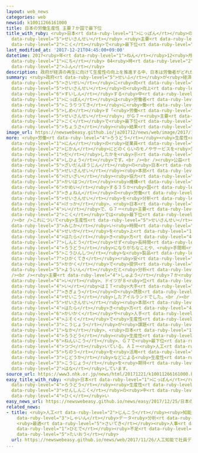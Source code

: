 ```yaml
---
layout: web_news
categories: web
newsid: k10011266161000
title: 日本の労働生産性 主要７か国で最下位
title_with_ruby: <ruby>日本<rt data-ruby-level="1">にっぽん</rt></ruby>の<ruby>労働<rt data-ruby-level="4">ろうどう</rt></ruby><ruby>生産性<rt
  data-ruby-level="5">せいさんせい</rt></ruby> <ruby>主要<rt data-ruby-level="4">しゅよう</rt></ruby>７か<ruby>国<rt
  data-ruby-level="2">こく</rt></ruby>で<ruby>最下位<rt data-ruby-level="4">さいかい</rt></ruby>
last_modified_at: '2017-12-21T04:45:00+09:00'
datetime: 2017<ruby>年<rt data-ruby-level="1">ねん</rt></ruby>12<ruby>月<rt data-ruby-level="1">がつ</rt></ruby>21<ruby>日<rt
  data-ruby-level="1">にち</rt></ruby> 04<ruby>時<rt data-ruby-level="2">じ</rt></ruby>45<ruby>分<rt
  data-ruby-level="2">ふん</rt></ruby>
description: 政府が経済の再生に向けて生産性の向上を推進する中、日本は労働者がどれだけ効率的に働いたかを示す「労働生産性」がＧ７＝主要７か国で最下位になったという調査結果がまとまりました。
summary: <ruby>政府<rt data-ruby-level="5">せいふ</rt></ruby>が<ruby>経済<rt data-ruby-level="6">けいざい</rt></ruby>の<ruby>再生<rt
  data-ruby-level="5">さいせい</rt></ruby>に<ruby>向<rt data-ruby-level="3">む</rt></ruby>けて<ruby>生産性<rt
  data-ruby-level="5">せいさんせい</rt></ruby>の<ruby>向上<rt data-ruby-level="3">こうじょう</rt></ruby>を<ruby>推進<rt
  data-ruby-level="6">すいしん</rt></ruby>する<ruby>中<rt data-ruby-level="1">なか</rt></ruby>、<ruby>日本<rt
  data-ruby-level="1">にっぽん</rt></ruby>は<ruby>労働者<rt data-ruby-level="4">ろうどうしゃ</rt></ruby>がどれだけ<ruby>効率的<rt
  data-ruby-level="5">こうりつてき</rt></ruby>に<ruby>働<rt data-ruby-level="4">はたら</rt></ruby>いたかを<ruby>示<rt
  data-ruby-level="5">しめ</rt></ruby>す「<ruby>労働<rt data-ruby-level="4">ろうどう</rt></ruby><ruby>生産性<rt
  data-ruby-level="5">せいさんせい</rt></ruby>」がＧ７＝<ruby>主要<rt data-ruby-level="4">しゅよう</rt></ruby>７か<ruby>国<rt
  data-ruby-level="2">こく</rt></ruby>で<ruby>最下位<rt data-ruby-level="4">さいかい</rt></ruby>になったという<ruby>調査<rt
  data-ruby-level="5">ちょうさ</rt></ruby><ruby>結果<rt data-ruby-level="4">けっか</rt></ruby>がまとまりました。
image_url: https://newswebeasy.github.io/ja201712/news/web/image/2017/12/21/K10011266161_1712210117_1712210445_01_02.jpg
more: <ruby>労働<rt data-ruby-level="4">ろうどう</rt></ruby><ruby>生産性<rt data-ruby-level="5">せいさんせい</rt></ruby>は１<ruby>人<rt
  data-ruby-level="1">にん</rt></ruby>の<ruby>従業員<rt data-ruby-level="6">じゅうぎょういん</rt></ruby>が１<ruby>時間<rt
  data-ruby-level="2">じかん</rt></ruby>にどのくらいのモノやサービスを<ruby>生<rt data-ruby-level="1">う</rt></ruby>み<ruby>出<rt
  data-ruby-level="1">だ</rt></ruby>したかを<ruby>示<rt data-ruby-level="5">しめ</rt></ruby>す<ruby>指標<rt
  data-ruby-level="4">しひょう</rt></ruby>です。<br /><br /><ruby>公益<rt data-ruby-level="5">こうえき</rt></ruby><ruby>財団法人<rt
  data-ruby-level="5">ざいだんほうじん</rt></ruby>の<ruby>日本<rt data-ruby-level="1">にっぽん</rt></ruby><ruby>生産性<rt
  data-ruby-level="5">せいさんせい</rt></ruby><ruby>本部<rt data-ruby-level="3">ほんぶ</rt></ruby>がＯＥＣＤ＝<ruby>経済<rt
  data-ruby-level="6">けいざい</rt></ruby><ruby>協力<rt data-ruby-level="4">きょうりょく</rt></ruby><ruby>開発<rt
  data-ruby-level="3">かいはつ</rt></ruby><ruby>機構<rt data-ruby-level="5">きこう</rt></ruby>に<ruby>加盟<rt
  data-ruby-level="6">かめい</rt></ruby>する３５か<ruby>国<rt data-ruby-level="2">こく</rt></ruby>の<ruby>去年<rt
  data-ruby-level="3">きょねん</rt></ruby>の<ruby>労働<rt data-ruby-level="4">ろうどう</rt></ruby><ruby>生産性<rt
  data-ruby-level="5">せいさんせい</rt></ruby>を<ruby>分析<rt data-ruby-level="7">ぶんせき</rt></ruby>した<ruby>結果<rt
  data-ruby-level="4">けっか</rt></ruby>、<ruby>日本<rt data-ruby-level="1">にっぽん</rt></ruby>は２０<ruby>位<rt
  data-ruby-level="4">い</rt></ruby>で、Ｇ７＝<ruby>主要<rt data-ruby-level="4">しゅよう</rt></ruby>７か<ruby>国<rt
  data-ruby-level="2">こく</rt></ruby>では<ruby>最下位<rt data-ruby-level="4">さいかい</rt></ruby>でした。<br
  /><br />これについて<ruby>生産性<rt data-ruby-level="5">せいさんせい</rt></ruby><ruby>本部<rt data-ruby-level="3">ほんぶ</rt></ruby>は、<ruby>短<rt
  data-ruby-level="3">みじか</rt></ruby>い<ruby>時間<rt data-ruby-level="2">じかん</rt></ruby>で<ruby>成果<rt
  data-ruby-level="4">せいか</rt></ruby>を<ruby>上<rt data-ruby-level="1">あ</rt></ruby>げる<ruby>働<rt
  data-ruby-level="4">はたら</rt></ruby>き<ruby>方<rt data-ruby-level="4">かた</rt></ruby>が<ruby>浸透<rt
  data-ruby-level="7">しんとう</rt></ruby>せず<ruby>長時間<rt data-ruby-level="2">ちょうじかん</rt></ruby><ruby>労働<rt
  data-ruby-level="4">ろうどう</rt></ruby>になりがちなことや、<ruby>手間暇<rt data-ruby-level="7">てまひま</rt></ruby>をかけた<ruby>高品質<rt
  data-ruby-level="5">こうひんしつ</rt></ruby>な<ruby>製品<rt data-ruby-level="5">せいひん</rt></ruby>やサービスを<ruby>比較的<rt
  data-ruby-level="7">ひかくてき</rt></ruby><ruby>安<rt data-ruby-level="3">やす</rt></ruby>い<ruby>価格<rt
  data-ruby-level="5">かかく</rt></ruby>で<ruby>提供<rt data-ruby-level="6">ていきょう</rt></ruby>していることなどが<ruby>要因<rt
  data-ruby-level="5">よういん</rt></ruby>だと<ruby>分析<rt data-ruby-level="7">ぶんせき</rt></ruby>しています。<br
  /><br /><ruby>主要<rt data-ruby-level="4">しゅよう</rt></ruby>７か<ruby>国<rt data-ruby-level="2">こく</rt></ruby>ではアメリカが６<ruby>位<rt
  data-ruby-level="4">い</rt></ruby>、ドイツが８<ruby>位<rt data-ruby-level="4">い</rt></ruby>などとなっていて、１<ruby>位<rt
  data-ruby-level="4">い</rt></ruby>はＩＴ<ruby>大手<rt data-ruby-level="1">おおて</rt></ruby>などグローバル<ruby>企業<rt
  data-ruby-level="7">きぎょう</rt></ruby>の<ruby>誘致<rt data-ruby-level="7">ゆうち</rt></ruby>に<ruby>成功<rt
  data-ruby-level="4">せいこう</rt></ruby>したアイルランドでした。<br /><br /><ruby>日本<rt data-ruby-level="1">にっぽん</rt></ruby><ruby>生産性<rt
  data-ruby-level="5">せいさんせい</rt></ruby><ruby>本部<rt data-ruby-level="3">ほんぶ</rt></ruby>は「<ruby>働<rt
  data-ruby-level="4">はたら</rt></ruby>き<ruby>方<rt data-ruby-level="4">かた</rt></ruby><ruby>改革<rt
  data-ruby-level="6">かいかく</rt></ruby>や<ruby>人手<rt data-ruby-level="1">ひとで</rt></ruby><ruby>不足<rt
  data-ruby-level="4">ぶそく</rt></ruby>で<ruby>生産性<rt data-ruby-level="5">せいさんせい</rt></ruby>の<ruby>向上<rt
  data-ruby-level="3">こうじょう</rt></ruby>が<ruby>課題<rt data-ruby-level="4">かだい</rt></ruby>となる<ruby>中<rt
  data-ruby-level="1">なか</rt></ruby>、<ruby>日本<rt data-ruby-level="1">にっぽん</rt></ruby>の<ruby>労働<rt
  data-ruby-level="4">ろうどう</rt></ruby><ruby>生産性<rt data-ruby-level="5">せいさんせい</rt></ruby>は１９７０<ruby>年以降<rt
  data-ruby-level="6">ねんいこう</rt></ruby>、Ｇ７で<ruby>最下位<rt data-ruby-level="4">さいかい</rt></ruby>が<ruby>続<rt
  data-ruby-level="4">つづ</rt></ruby>いている。ＡＩ＝<ruby>人工<rt data-ruby-level="2">じんこう</rt></ruby><ruby>知能<rt
  data-ruby-level="5">ちのう</rt></ruby>を<ruby>活用<rt data-ruby-level="2">かつよう</rt></ruby>した<ruby>自動化<rt
  data-ruby-level="3">じどうか</rt></ruby>などによる<ruby>生産性<rt data-ruby-level="5">せいさんせい</rt></ruby><ruby>向上<rt
  data-ruby-level="3">こうじょう</rt></ruby>を<ruby>期待<rt data-ruby-level="3">きたい</rt></ruby>したい」と<ruby>話<rt
  data-ruby-level="2">はな</rt></ruby>しています。
source_url: https://www3.nhk.or.jp/news/html/20171221/k10011266161000.html
easy_title_with_ruby: <ruby>日本<rt data-ruby-level="1">にっぽん</rt></ruby>の「<ruby>労働<rt
  data-ruby-level="4">ろうどう</rt></ruby><ruby>生産性<rt data-ruby-level="5">せいさんせい</rt></ruby>」は７つの<ruby>先進国<rt
  data-ruby-level="3">せんしんこく</rt></ruby>の<ruby>中<rt data-ruby-level="1">なか</rt></ruby>でいちばん<ruby>低<rt
  data-ruby-level="4">ひく</rt></ruby>い
easy_news_url: https://newswebeasy.github.io/news/easy/2017/12/25/日本の労働生産性は7つの先進国の中でいちばん低い
related_news:
- title: <ruby>人工<rt data-ruby-level="2">じんこう</rt></ruby><ruby>知能<rt data-ruby-level="5">ちのう</rt></ruby>で<ruby>社員<rt
    data-ruby-level="3">しゃいん</rt></ruby>データ<ruby>分析<rt data-ruby-level="7">ぶんせき</rt></ruby>
    <ruby>最適<rt data-ruby-level="5">さいてき</rt></ruby><ruby>人事<rt data-ruby-level="3">じんじ</rt></ruby>で<ruby>人手<rt
    data-ruby-level="1">ひとで</rt></ruby><ruby>不足<rt data-ruby-level="4">ぶそく</rt></ruby>に<ruby>対応<rt
    data-ruby-level="5">たいおう</rt></ruby>
  url: https://newswebeasy.github.io/news/web/2017/11/26/人工知能で社員データ分析-最適人事で人手不足に対応
...
```

